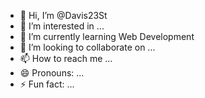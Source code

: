 - 👋 Hi, I’m @Davis23St
- 👀 I’m interested in ...
- 🌱 I’m currently learning Web Development
- 💞️ I’m looking to collaborate on ...
- 📫 How to reach me ...
- 😄 Pronouns: ...
- ⚡ Fun fact: ...

<!---
Davis23St/Davis23St is a ✨ special ✨ repository because its `README.md` (this file) appears on your GitHub profile.
You can click the Preview link to take a look at your changes.
--->
